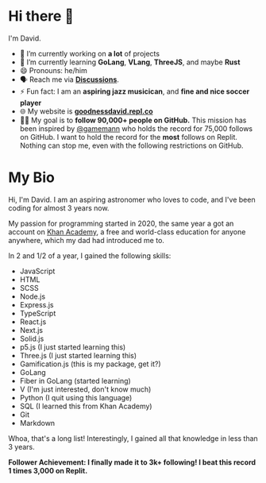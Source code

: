 # Hi there 👋

I'm David.

- 🔭 I’m currently working on **a lot** of projects
- 🌱 I’m currently learning **GoLang**, **VLang**, **ThreeJS**, and maybe **Rust**
- 😄 Pronouns: he/him
- 🗣️ Reach me via **[Discussions](https://github.com/gooddavvy/gooddavvy/discussions)**.
- ⚡ Fun fact: I am an **aspiring jazz musicican**, and **fine and nice soccer player**
- 🌐 My website is **[goodnessdavid.repl.co](https://goodnessdavid.repl.co)**
- 👏🏾 My goal is to **follow 90,000+ people on GitHub.** This mission has been inspired by [@gamemann](https://github.com/gamemann) who holds the record for 75,000 follows on GitHub. I want to hold the record for the **most** follows on Replit. Nothing can stop me, even with the following restrictions on GitHub.

# My Bio

Hi, I'm David. I am an aspiring astronomer who loves to code, and I've been coding for almost 3 years now.

My passion for programming started in 2020, the same year a got an account on [Khan Academy](https://khanacademy.org), a free and world-class education for anyone anywhere, which my dad had introduced me to.

In 2 and 1/2 of a year, I gained the following skills:

- JavaScript
- HTML
- SCSS
- Node.js
- Express.js
- TypeScript
- React.js
- Next.js
- Solid.js
- p5.js (I just started learning this)
- Three.js (I just started learning this)
- Gamification.js (this is my package, get it?)
- GoLang
- Fiber in GoLang (started learning)
- V (I'm just interested, don't know much)
- Python (I quit using this language)
- SQL (I learned this from Khan Academy)
- Git
- Markdown

Whoa, that's a long list! Interestingly, I gained all that knowledge in less than 3 years.

**Follower Achievement: I finally made it to 3k+ following! I beat this record 1 times 3,000 on Replit.**
